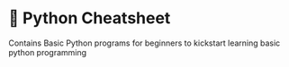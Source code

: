 # :memo: Python Cheatsheet
Contains Basic Python programs for beginners to kickstart learning basic python programming


